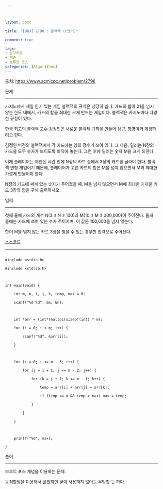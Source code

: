 ---

layout: post
title: "[BOJ] 2798 : 블랙잭 (c언어)"
comment: true
tags:
- 알고리즘
- 백준
- 브루트 포스
categories: [Algorithms]
---

출처: https://www.acmicpc.net/problem/2798   

문제
-------
카지노에서 제일 인기 있는 게임 블랙잭의 규칙은 상당히 쉽다. 카드의 합이 21을 넘지 않는 한도 내에서, 카드의 합을 최대한 크게 만드는 게임이다. 블랙잭은 카지노마다 다양한 규정이 있다.

한국 최고의 블랙잭 고수 김정인은 새로운 블랙잭 규칙을 만들어 상근, 창영이와 게임하려고 한다.

김정인 버젼의 블랙잭에서 각 카드에는 양의 정수가 쓰여 있다. 그 다음, 딜러는 N장의 카드를 모두 숫자가 보이도록 바닥에 놓는다. 그런 후에 딜러는 숫자 M을 크게 외친다.

이제 플레이어는 제한된 시간 안에 N장의 카드 중에서 3장의 카드를 골라야 한다. 블랙잭 변형 게임이기 때문에, 플레이어가 고른 카드의 합은 M을 넘지 않으면서 M과 최대한 가깝게 만들어야 한다.

N장의 카드에 써져 있는 숫자가 주어졌을 때, M을 넘지 않으면서 M에 최대한 가까운 카드 3장의 합을 구해 출력하시오.

입력
---------
첫째 줄에 카드의 개수 N(3 ≤ N ≤ 100)과 M(10 ≤ M ≤ 300,000)이 주어진다. 둘째 줄에는 카드에 쓰여 있는 수가 주어지며, 이 값은 100,000을 넘지 않는다.

합이 M을 넘지 않는 카드 3장을 찾을 수 있는 경우만 입력으로 주어진다.

소스코드
----------
```
#include <stdio.h>
#include <stdlib.h>

int main(void) {
	int m, n, i, j, k, temp, max = 0;
	scanf("%d %d", &m, &n);

	int *arr = (int*)malloc(sizeof(int) * m);
	for (i = 0; i < m; i++) {
		scanf("%d", &arr[i]);
	}

	for (i = 0; i <= m - 3; i++) {
		for (j = i + 1; j <= m - 2; j++) {
			for (k = j + 1; k <= m - 1; k++) {
				temp = arr[i] + arr[j] + arr[k];
				if (temp <= n && temp > max) max = temp;
			}
		}
	}

	printf("%d", max);
}
```

풀이
-------
브루트 포스 개념을 이용하는 문제.  
동적할당을 이용해서 풀었지만 굳이 사용하지 않아도 무방할 듯 하다.
